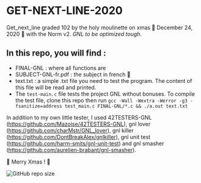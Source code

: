 # GET-NEXT-LINE-2020

Get_next_line graded 102 by the holy moulinette on xmas 🎄 December 24, 2020 🎄 with the Norm v2. *GNL to be optimized tough.* 

## In this repo, you will find : 
- FINAL-GNL : where all functions are
- SUBJECT-GNL-fr.pdf : the subject in french 🥖
- text.txt : a simple .txt file you need to test the program. The content of this file will be read and printed.
- The `test-main.c` file tests the project GNL without bonuses. To compile the test file, clone this repo then run `gcc -Wall -Wextra -Werror -g3 -fsanitize=address test_main.c FINAL-GNL/*.c && ./a.out text.txt`


In addition to my own little tester, I used 42TESTERS-GNL (https://github.com/Mazoise/42TESTERS-GNL), gnl lover (https://github.com/charMstr/GNL_lover), gnl killer (https://github.com/DontBreakAlex/gnlkiller), gnl unit test (https://github.com/harm-smits/gnl-unit-test) and gnl smasher (https://github.com/aurelien-brabant/gnl-smasher). 

🎄 Merry Xmas ! 🎄 

![GitHub repo size](https://img.shields.io/github/repo-size/amontaut/GET-NEXT-LINE-2020?color=informational&style=for-the-badge)
